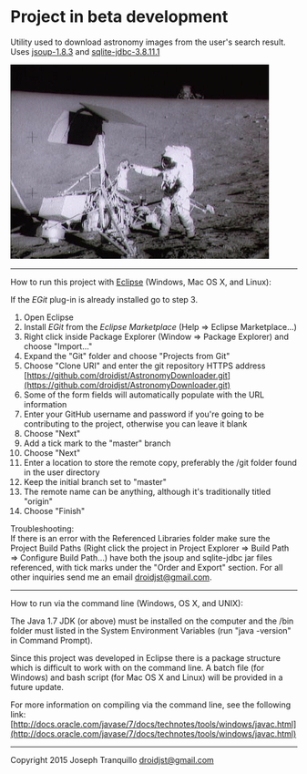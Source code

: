 Project in beta development
===

Utility used to download astronomy images from the user's search result.  
Uses [jsoup-1.8.3](http://jsoup.org/) and [sqlite-jdbc-3.8.11.1](https://www.sqlite.org/)


![Apollo 12 astronauts Conrad and Bean retrieve parts from the Surveyor](survey_ap12.gif "Apollo 12 Visits Surveyor 3")


***

How to run this project with [Eclipse](https://eclipse.org/) (Windows, Mac OS X, and Linux):  

If the *EGit* plug-in is already installed go to step 3.  

1. Open Eclipse
2. Install *EGit* from the *Eclipse Marketplace*  (Help => Eclipse Marketplace...)
3. Right click inside Package Explorer (Window => Package Explorer) and choose "Import..." 
1. Expand the "Git" folder and choose "Projects from Git"
2. Choose "Clone URI" and enter the git repository HTTPS address [https://github.com/droidjst/AstronomyDownloader.git](https://github.com/droidjst/AstronomyDownloader.git)
3. Some of the form fields will automatically populate with the URL information
1. Enter your GitHub username and password if you're going to be contributing to the project, otherwise you can leave it blank
2. Choose "Next"
3. Add a tick mark to the "master" branch
1. Choose "Next"
2. Enter a location to store the remote copy, preferably the /git folder found in the user directory
3. Keep the initial branch set to "master"
1. The remote name can be anything, although it's traditionally titled "origin"
2. Choose "Finish"

Troubleshooting:    
If there is an error with the Referenced Libraries folder make sure the Project Build Paths (Right click the project in Project Explorer => Build Path => Configure Build Path...) have both the jsoup and sqlite-jdbc jar files referenced, with tick marks under the "Order and Export" section.  For all other inquiries send me an email droidjst@gmail.com.  

***

How to run via the command line (Windows, OS X, and UNIX):

The Java 1.7 JDK (or above) must be installed on the computer and the /bin folder must listed in the System Environment Variables (run "java -version" in Command Prompt).  

Since this project was developed in Eclipse there is a package structure which is difficult to work with on the command line.  A batch file (for Windows) and bash script (for Mac OS X and Linux) will be provided in a future update.  

For more information on compiling via the command line, see the following link:  [http://docs.oracle.com/javase/7/docs/technotes/tools/windows/javac.html](http://docs.oracle.com/javase/7/docs/technotes/tools/windows/javac.html)

***

Copyright 2015 Joseph Tranquillo <droidjst@gmail.com>  

